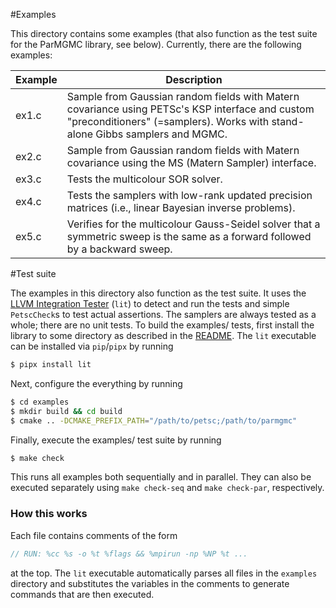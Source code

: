 #Examples

This directory contains some examples (that also function as the test suite for the ParMGMC library, see below). Currently, there are the following examples:

| Example | Description                                                                                                                                              |
|---------|----------------------------------------------------------------------------------------------------------------------------------------------------------|
| ex1.c   | Sample from Gaussian random fields with Matern covariance using PETSc's KSP interface and custom "preconditioners" (=samplers). Works with stand-alone Gibbs samplers and MGMC. |
| ex2.c   | Sample from Gaussian random fields with Matern covariance using the MS (Matern Sampler) interface. |
| ex3.c   | Tests the multicolour SOR solver. |
| ex4.c   | Tests the samplers with low-rank updated precision matrices (i.e., linear Bayesian inverse problems). |
| ex5.c   | Verifies for the multicolour Gauss-Seidel solver that a symmetric sweep is the same as a forward followed by a backward sweep.  |

#Test suite

The examples in this directory also function as the test suite. It uses the [LLVM Integration Tester](https://llvm.org/docs/CommandGuide/lit.html) (`lit`) to detect and run the tests and simple `PetscCheck`s to test actual assertions. The samplers are always tested as a whole; there are no unit tests. To build the examples/ tests, first install the library to some directory as described in the [README](/README.md). The `lit` executable can be installed via `pip`/`pipx` by running

```bash
$ pipx install lit
```

Next, configure the everything by running

```bash
$ cd examples
$ mkdir build && cd build
$ cmake .. -DCMAKE_PREFIX_PATH="/path/to/petsc;/path/to/parmgmc"
```

Finally, execute the examples/ test suite by running

```bash
$ make check
```
This runs all examples both sequentially and in parallel. They can also be executed separately using `make check-seq` and `make check-par`, respectively.

### How this works
Each file contains comments of the form
```c
// RUN: %cc %s -o %t %flags && %mpirun -np %NP %t ...
```
at the top. The `lit` executable automatically parses all files in the `examples` directory and substitutes the variables in the comments to generate commands that are then executed.

